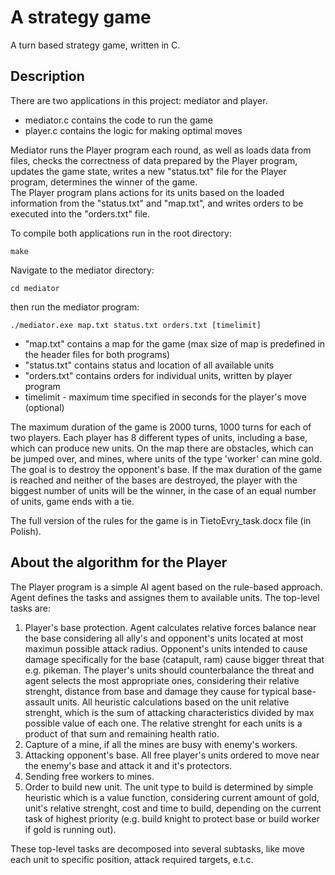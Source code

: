 # A strategy game
A turn based strategy game, written in C.
## Description
There are two applications in this project: mediator and player.<br>
* mediator.c contains the code to run the game<br>
* player.c contains the logic for making optimal moves

Mediator runs the Player program each round, as well as loads data from files, checks the correctness of data prepared by the Player program, updates the game state, writes a new "status.txt" file for the Player program, determines the winner of the game.<br>
The Player program plans actions for its units based on the loaded information from the "status.txt" and "map.txt", and writes orders to be executed into the "orders.txt" file.

To compile both applications run in the root directory:
```
make
```
Navigate to the mediator directory:
```
cd mediator
```
then run the mediator program:
```
./mediator.exe map.txt status.txt orders.txt [timelimit]
``````
* "map.txt" contains a map for the game (max size of map is predefined in the header files for both programs)<br>
* "status.txt" contains status and location of all available units<br>
* "orders.txt" contains orders for individual units, written by player program<br>
* timelimit - maximum time specified in seconds for the player's move (optional)<br>

The maximum duration of the game is 2000 turns, 1000 turns for each of two players. 
Each player has 8 different types of units, including a base, which can produce new units. On the map there are obstacles, which can be jumped over, and mines, where units of the type 'worker' can mine gold.
The goal is to destroy the opponent's base. If the max duration of the game is reached and neither of the bases are destroyed, the player with the biggest number of units will be the winner, in the case of an equal number of units, game ends with a tie.

The full version of the rules for the game is in TietoEvry_task.docx file (in Polish).

## About the algorithm for the Player
The Player program is a simple AI agent based on the rule-based approach. Agent defines the tasks and assignes them to available units. 
The top-level tasks are:
1. Player's base protection. Agent calculates relative forces balance near the base considering all ally's and opponent's units located at most maximun possible attack radius.
Opponent's units intended to cause damage specifically for the base (catapult, ram) cause bigger threat that e.g. pikeman. The player's units should counterbalance the threat and agent selects the most appropriate ones, considering their relative strenght, distance from base and damage they cause for typical base-assault units.
All heuristic calculations based on the unit relative strenght, which is the sum of attacking characteristics divided by max possible value of each one. The relative strenght for each units is a product of that sum and remaining health ratio.
2. Capture of a mine, if all the mines are busy with enemy's workers.
3. Attacking opponent's base. All free player's units ordered to move near the enemy's base and attack it and it's protectors.
4. Sending free workers to mines.
5. Order to build new unit. The unit type to build is determined by simple heuristic which is a value function, considering current amount of gold, unit's relative strenght, cost and time to build, depending on the current task of highest priority (e.g. build knight to protect base or build worker if gold is running out).

These top-level tasks are decomposed into several subtasks, like move each unit to specific position, attack required targets, e.t.c.

